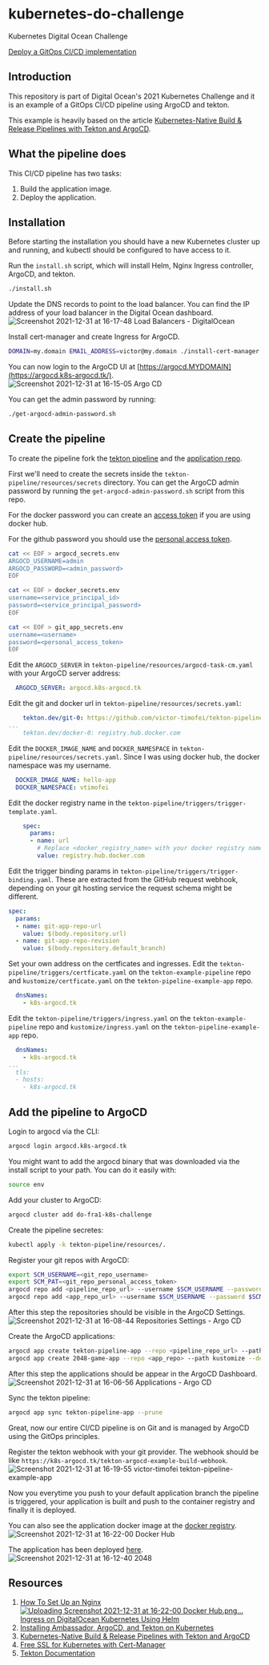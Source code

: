 # kubernetes-do-challenge
Kubernetes Digital Ocean Challenge

[Deploy a GitOps CI/CD implementation](https://www.digitalocean.com/community/pages/kubernetes-challenge#anchor--challenges)

## Introduction
This repository is part of Digital Ocean's 2021 Kubernetes Challenge and it is an example of a GitOps CI/CD pipeline using
ArgoCD and tekton.

This example is heavily based on the article [Kubernetes-Native Build & Release Pipelines with Tekton and ArgoCD](https://medium.com/dzerolabs/using-tekton-and-argocd-to-set-up-a-kubernetes-native-build-release-pipeline-cf4f4d9972b0).

## What the pipeline does

This CI/CD pipeline has two tasks:
1. Build the application image.
2. Deploy the application.

## Installation
Before starting the installation you should have a new Kubernetes cluster up and running, and kubectl should be configured
to have access to it.

Run the `install.sh` script, which will install Helm, Nginx Ingress controller, ArgoCD, and tekton.
```sh
./install.sh
```

Update the DNS records to point to the load balancer. You can find the IP address of your load balancer in the Digital Ocean
dashboard.
![Screenshot 2021-12-31 at 16-17-48 Load Balancers - DigitalOcean](https://user-images.githubusercontent.com/18060662/147827828-ba0a3f69-fc90-4a69-8f4f-582c7a62f27f.png)

Install cert-manager and create Ingress for ArgoCD.
```sh
DOMAIN=my.domain EMAIL_ADDRESS=victor@my.domain ./install-cert-manager.sh
```

You can now login to the ArgoCD UI at [https://argocd.MYDOMAIN](https://argocd.k8s-argocd.tk/).
![Screenshot 2021-12-31 at 16-15-05 Argo CD](https://user-images.githubusercontent.com/18060662/147827715-fe5ebf3c-d16d-4029-9e84-ef5d597e4366.png)

You can get the admin password by running:
```sh
./get-argocd-admin-password.sh
```
## Create the pipeline
To create the pipeline fork the [tekton pipeline](https://github.com/victor-timofei/tekton-example-pipeline)
and the [application repo](https://github.com/victor-timofei/tekton-pipeline-example-app).

First we'll need to create the secrets inside the `tekton-pipeline/resources/secrets` directory.
You can get the ArgoCD admin password by running the `get-argocd-admin-password.sh` script from
this repo.

For the docker password you can create an [access token](https://hub.docker.com/settings/security) if you are using docker hub.

For the github password you should use the [personal access token](https://github.com/settings/tokens).

```sh
cat << EOF > argocd_secrets.env
ARGOCD_USERNAME=admin
ARGOCD_PASSWORD=<admin_password>
EOF

cat << EOF > docker_secrets.env
username=<service_principal_id>
password=<service_principal_password>
EOF

cat << EOF > git_app_secrets.env
username=<username>
password=<personal_access_token>
EOF
```

Edit the `ARGOCD_SERVER` in `tekton-pipeline/resources/argocd-task-cm.yaml` with your ArgoCD
server address:
```yaml
  ARGOCD_SERVER: argocd.k8s-argocd.tk
```

Edit the git and docker url in `tekton-pipeline/resources/secrets.yaml`:
```yaml
    tekton.dev/git-0: https://github.com/victor-timofei/tekton-pipeline-example-app
...
    tekton.dev/docker-0: registry.hub.docker.com
```

Edit the `DOCKER_IMAGE_NAME` and `DOCKER_NAMESPACE` in `tekton-pipeline/resources/secrets.yaml`.
Since I was using docker hub, the docker namespace was my username.
```yaml
  DOCKER_IMAGE_NAME: hello-app
  DOCKER_NAMESPACE: vtimofei
```

Edit the docker registry name in the `tekton-pipeline/triggers/trigger-template.yaml`.
```yaml
    spec:
      params:
      - name: url
        # Replace <docker_registry_name> with your docker registry name (e.g. my-acr.azurecr.io)
        value: registry.hub.docker.com
```

Edit the trigger binding params in `tekton-pipeline/triggers/trigger-binding.yaml`.
These are extracted from the GitHub request webhook, depending on your git hosting service the
request schema might be different.
```yaml
spec:
  params:
  - name: git-app-repo-url
    value: $(body.repository.url)
  - name: git-app-repo-revision
    value: $(body.repository.default_branch)
```

Set your own address on the certficates and ingresses.
Edit the `tekton-pipeline/triggers/certficate.yaml` on the `tekton-example-pipeline` repo and
`kustomize/certficate.yaml` on the `tekton-pipeline-example-app` repo.
```yaml
  dnsNames:
    - k8s-argocd.tk
```

Edit the `tekton-pipeline/triggers/ingress.yaml` on the `tekton-example-pipeline` repo and
`kustomize/ingress.yaml` on the `tekton-pipeline-example-app` repo.
```yaml
  dnsNames:
    - k8s-argocd.tk
...
  tls:
  - hosts:
    - k8s-argocd.tk
```

## Add the pipeline to ArgoCD

Login to argocd via the CLI:
```sh
argocd login argocd.k8s-argocd.tk
```
You might want to add the argocd binary that was downloaded via the install script to your path.
You can do it easily with:
```sh
source env
```

Add your cluster to ArgoCD:
```sh
argocd cluster add do-fra1-k8s-challenge
```

Create the pipeline secretes:
```sh
kubectl apply -k tekton-pipeline/resources/.
```

Register your git repos with ArgoCD:
```sh
export SCM_USERNAME=<git_repo_username>
export SCM_PAT=<git_repo_personal_access_token>
argocd repo add <pipeline_repo_url> --username $SCM_USERNAME --password $SCM_PAT
argocd repo add <app_repo_url> --username $SCM_USERNAME --password $SCM_PAT
```

After this step the repositories should be visible in the ArgoCD Settings.
![Screenshot 2021-12-31 at 16-08-44 Repositories Settings - Argo CD](https://user-images.githubusercontent.com/18060662/147827489-7bd47079-8945-46d0-ab04-d2c1b4b24952.png)

Create the ArgoCD applications:
```sh
argocd app create tekton-pipeline-app --repo <pipeline_repo_url> --path tekton-pipeline --dest-server https://kubernetes.default.svc --dest-namespace tekton-argocd-example
argocd app create 2048-game-app --repo <app_repo> --path kustomize --dest-server https://kubernetes.default.svc --dest-namespace game-2048 --sync-option CreateNamespace=true
```

After this step the applications should be appear in the ArgoCD Dashboard.
![Screenshot 2021-12-31 at 16-06-56 Applications - Argo CD](https://user-images.githubusercontent.com/18060662/147827522-f9404e0e-6e83-4c29-bec1-ba5335e96d1d.png)

Sync the tekton pipeline:
```sh
argocd app sync tekton-pipeline-app --prune
```

Great, now our entire CI/CD pipeline is on Git and is managed by ArgoCD using the GitOps principles.

Register the tekton webhook with your git provider.
The webhook should be like `https://k8s-argocd.tk/tekton-argocd-example-build-webhook`.
![Screenshot 2021-12-31 at 16-19-55 victor-timofei tekton-pipeline-example-app](https://user-images.githubusercontent.com/18060662/147827863-6c2a46ed-f6d8-48bb-942c-8a965acfb0fb.png)

Now you everytime you push to your default application branch the pipeline is triggered, your
application is built and push to the container registry and finally it is deployed.

You can also see the application docker image at the [docker registry](https://hub.docker.com/repository/docker/vtimofei/hello-app).
![Screenshot 2021-12-31 at 16-22-00 Docker Hub](https://user-images.githubusercontent.com/18060662/147827980-744aa3d6-ab1c-40d9-97a0-853bf63e3ccc.png)

The application has been deployed [here](https://k8s-argocd.tk/).
![Screenshot 2021-12-31 at 16-12-40 2048](https://user-images.githubusercontent.com/18060662/147827596-9db56e3a-40ab-4a43-9e6e-a3e22fa0b71f.png)

## Resources
1. [How To Set Up an Nginx![Uploading Screenshot 2021-12-31 at 16-22-00 Docker Hub.png…]()
 Ingress on DigitalOcean Kubernetes Using Helm](https://www.digitalocean.com/community/tutorials/how-to-set-up-an-nginx-ingress-on-digitalocean-kubernetes-using-helm)
2. [Installing Ambassador, ArgoCD, and Tekton on Kubernetes](https://medium.com/dzerolabs/installing-ambassador-argocd-and-tekton-on-kubernetes-540aacc983b9)
3. [Kubernetes-Native Build & Release Pipelines with Tekton and ArgoCD](https://medium.com/dzerolabs/using-tekton-and-argocd-to-set-up-a-kubernetes-native-build-release-pipeline-cf4f4d9972b0)
4. [Free SSL for Kubernetes with Cert-Manager](https://www.youtube.com/watch?v=hoLUigg4V18)
5. [Tekton Documentation](https://tekton.dev/docs/)
